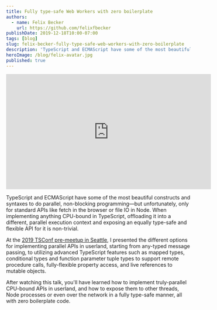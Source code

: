 ```yaml
---
title: Fully type-safe Web Workers with zero boilerplate
authors:
  - name: Felix Becker
    url: https://github.com/felixfbecker
publishDate: 2019-12-18T10:00-07:00
tags: [blog]
slug: felix-becker-fully-type-safe-web-workers-with-zero-boilerplate
description: 'TypeScript and ECMAScript have some of the most beautiful constructs and syntaxes to do parallel, non-blocking programming—but unfortunately, only for standard APIs like fetch in the browser or file IO in Node. When implementing anything CPU-bound in TypeScript, offloading it into a different, parallel execution context and exposing an equally type-safe and flexible API for it is non-trivial.'
heroImage: /blog/felix-avatar.jpg
published: true
---
```


<p style={{textAlign: 'center'}}>
  <iframe width="560" height="315" src="https://www.youtube-nocookie.com/embed/sSkx5SVc2OA" frameBorder="0" allow="accelerometer; autoPlay; encrypted-media; gyroscope; picture-in-picture" allowFullScreen></iframe>
</p>

TypeScript and ECMAScript have some of the most beautiful constructs and syntaxes to do parallel, non-blocking programming—but unfortunately, only for standard APIs like fetch in the browser or file IO in Node. When implementing anything CPU-bound in TypeScript, offloading it into a different, parallel execution context and exposing an equally type-safe and flexible API for it is non-trivial.

At the [2019 TSConf pre-meetup in Seattle](https://www.meetup.com/seattle-ts/events/264757065/), I presented the different options for implementing parallel APIs in userland, starting from any-typed message passing, to utilizing advanced TypeScript features such as mapped types, conditional types and function parameter tuple types to support remote procedure calls, fully-flexible property access, and live references to mutable objects.

After watching this talk, you'll have learned how to implement truly-parallel CPU-bound APIs in userland, and how to expose them to other threads, Node processes or even over the network in a fully type-safe manner, all with zero boilerplate code.
